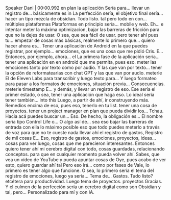 Speaker Dani | 00:00.992
en plan la aplicación Sería para... llevar un registro de... básicamente es in La perfección sería, el objetivo final sería... hacer un tipo mezcla de obsidian. Todo listo. tal pero todo en con... múltiples plataformas Plataformas en principio sería... mobile y web. Eh... e intentar meter la máxima optimizacion, bajar las barreras de fricción para que no la dejes de usar. O sea, que sea fácil de usar. pero tener ahí pues tu... empezar de cosas más básicas, realmente lo primero que... quiero hacer ahora es... Tener una aplicación de Android en la que puedes registrar, por ejemplo... emociones, que es una cosa que me pidió Cris. E... Entonces, por ejemplo, ahora... el La primera fase de la aplicación sería... tener una aplicación en en android que me permita, pues eso. meter las emociones tanto por texto como por audio. Y las que van por texto... tener la opción de reformatearlas con chat GPT y las que van por audio. meterle El de Eleven Labs para transcribir y luego texto para... Y luego formateo para pasar a los formatos de emociones, situación previa... Consecuencias. meterle timestamp E... y demás, y llevar un registro de eso. Ese sería el primer estado, o sea, tener una aplicación que haga eso. Lo ideal sería tener también... into this Luego, a partir de ahí, ir construyendo más. Remedios encima de eso, pues eso, tenerlo en tu list. tener una cosa de proyectos. tener un project manager en plan que pueda dividir los... Tchau. Hacia acá puedes buscar un... Eso. De hecho, la obligación es... El nombre sería tipo Control Life o... O algo así de... sea eso bajar las barreras de entrada con ella lo máximo posible eso que todo puedes meterlo a través de voz para que no te cueste nada llevar ahí el registro de gastos, Registro de mil cosas E... Eso, registro de gastos, emociones, proyectos, ideas... cosas para ver luego, cosas que me parecieron interesantes. Entonces quiero tener ahí mi cerebro digital con todo, cosas guardadas, relacionando conceptos. para que en cualquier momento pueda volver ahí. Sabes, que vea un vídeo de YouTube y pueda apuntar cosas de Oye, pues acabo de ver esto, quiero guardar ahí tal Pero eso irá... como por fases de Vale, lo primero es tener algo que funcione. O sea, lo primero sería el tema del registro de emociones, luego ya sería... Tema de... Gastos. Tudo listo? etcétera para productividad. Luego tema de proyectos. proyectos Gracias. Y el culmen de la perfección sería un cerebro digital como son Obsidian y tal, pero... Personalizado para mí y con IA.
